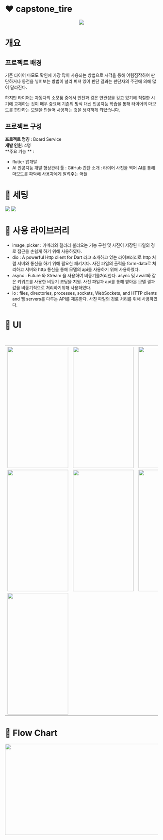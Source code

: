 # :heart: capstone_tire
<p align="center">
  <img src="https://github.com/cvivis/webSocket-Practice/assets/42718588/e0371e3b-9b08-4b1b-9eca-a4906f2f64da">
</p>

# 개요
## 프로젝트 배경
<div>
<p>기존 타이어 마모도 확인에 가장 많이 사용되는 방법으로 시각을 통해 어림짐작하여 판단하거나 동전을 넣어보는 방법이 널리 퍼져 있어 판단 결과는 판단자의 주관에 의해 많이 달라진다.

하지만 타이어는 자동차의 소모품 중에서 안전과 깊은 연관성을 갖고 있기에 적절한 시기에 교체하는 것이 매우 중요해 기존의 방식 대신 인공지능 학습을 통해 타이어의 마모도를 판단하는 모델을 만들어 사용하는 것을 생각하게 되었습니다.</p>
  
</div>

## 프로젝트 구성 

**프로젝트 명칭** : Board Service   
**개발 인원**: 4명  
**주요 기능 ** :  
- flutter 앱개발 
- AI 인공지능 개발 
형상관리 툴 : GitHub
간단 소개 : 타이어 사진을 찍어 AI를 통해 마모도를 파악해 사용자에게 알려주는 어플

# 💛 세팅
<img src="https://img.shields.io/badge/Dart-0175C2?style=for-the-badge&logo=Dart&logoColor=white">
<img src="https://img.shields.io/badge/flutter-02569B?style=for-the-badge&logo=flutter&logoColor=white">
<br>

# :orange_heart: 사용 라이브러리 
- image_picker : 카메라와 갤러리 불러오는 기능 구현 및 사진이 저장된 파일의 경로 접근을 손쉽게 하기 위해 사용하였다.
- dio :  A powerful Http client for Dart 라고 소개하고 있는 라이브러리로 http 처럼 서버와 통신을 하기 위해 필요한 패키지다. 사진 파일의 출력을 form-data로 처리하고 서버와 http 통신을 통해 모델의 api를 사용하기 위해 사용하였다. 
- async : Future 와 Stream 을 사용하여 비동기를처리한다. async 및 await와 같은 키워드를 사용한 비동기 코딩을 지원. 사진 파일과 api를 통해 받아온 모델 결과값을 비동기적으로 처리하기위해 사용하였다.
- io : files, directories, processes, sockets, WebSockets, and HTTP clients and 웹 servers를 다루는 API를 제공한다. 사진 파일의 경로 처리를 위해 사용하였다.

# 💚 UI

<table>
  <tr>
    <td><img src="https://user-images.githubusercontent.com/42718588/202400523-64ec919e-35f5-4bcf-9540-1aded709a69b.jpeg" width="200" height="400"/></td>
    <td><img src="https://user-images.githubusercontent.com/42718588/202400418-12286187-1e34-4afb-a1ad-7dbccf26bfea.jpeg" width="200" height="400"/></td>
    <td><img src="https://user-images.githubusercontent.com/42718588/202400161-3f0fd33a-75d4-4c21-8965-68c1ad992c0b.jpeg" width="200" height="400"/></td>
  <tr>
  <br>
    <tr>
    <td><img src="https://user-images.githubusercontent.com/42718588/202400433-14775ac6-63f6-45dc-aa83-dc6876f1ecdf.jpeg" width="200" height="400"/></td>
    <td><img src="https://user-images.githubusercontent.com/42718588/202400498-6d07b37f-32ef-42c4-84ad-ee709ea13510.jpeg" width="200" height="400"/></td>
    <td><img src="https://user-images.githubusercontent.com/42718588/202400534-11fe548a-e452-4e96-bad1-fb1ec3e87d1d.jpeg" width="200" height="400"/></td>
    
  </tr>
  <tr>
  <td><img src="https://user-images.githubusercontent.com/42718588/202400549-0b0bb1da-87ee-4b4c-a907-7f97c84038ee.jpeg" width="200" height="400"/></td>
  </tr>
</table>

# 💙 Flow Chart
<img src="https://user-images.githubusercontent.com/42718588/202404526-d1ab32de-6b60-4367-9581-e9071df0a43d.png" width="1500" height="300"/>



